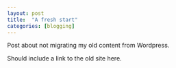 ```yaml
---
layout: post
title:  "A fresh start"
categories: [blogging]
---
```


Post about not migrating my old content from Wordpress.

Should include a link to the old site here.
